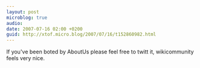```yaml
---
layout: post
microblog: true
audio: 
date: 2007-07-16 02:00 +0200
guid: http://xtof.micro.blog/2007/07/16/t152860982.html
---
```

If you've been boted by AboutUs please feel free to twitt it, wikicommunity feels very nice.

